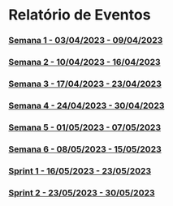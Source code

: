 # Relatório de Eventos

### [Semana 1 - 03/04/2023 - 09/04/2023](semana1.md)

### [Semana 2 - 10/04/2023 - 16/04/2023](semana2.md)

### [Semana 3 - 17/04/2023 - 23/04/2023](semana3.md)

### [Semana 4 - 24/04/2023 - 30/04/2023](semana4.md)

### [Semana 5 - 01/05/2023 - 07/05/2023](semana5.md)

### [Semana 6 - 08/05/2023 - 15/05/2023](semana6.md)

### [Sprint 1 - 16/05/2023 - 23/05/2023](sprint1.md)

### [Sprint 2 - 23/05/2023 - 30/05/2023](sprint2.md)
